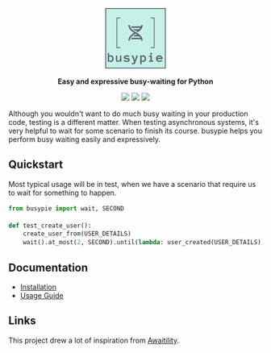 <p align="center">
  <img src="https://raw.githubusercontent.com/rockem/busypie/master/doc/readme-logo.png" width="120"/>
</p>
<p align="center">
  <strong>Easy and expressive busy-waiting for Python</strong>
</p>
<p align="center">
  <a href="https://github.com/rockem/busypie/actions"><img src="https://github.com/rockem/busypie/workflows/Build/badge.svg"/></a>
  <a href="https://github.com/rockem/busypie/releases"><img src="https://img.shields.io/github/v/release/rockem/busypie"/></a>
  <a href="https://github.com/rockem/busypie/blob/master/LICENSE"><img src="http://img.shields.io/:license-apache2.0-blue.svg"/></a>
</p>


Although you wouldn't want to do much busy waiting in your production code, 
testing is a different matter. When testing asynchronous systems, 
it's very helpful to wait for some scenario to finish its course. 
busypie helps you perform busy waiting easily and expressively. 

## Quickstart
Most typical usage will be in test, when we have a scenario 
that require us to wait for something to happen.
```python
from busypie import wait, SECOND

def test_create_user():
    create_user_from(USER_DETAILS)
    wait().at_most(2, SECOND).until(lambda: user_created(USER_DETAILS))
```

## Documentation
* [Installation](https://busypie.readthedocs.io/en/latest/install.html)
* [Usage Guide](https://busypie.readthedocs.io/en/latest/index.html)


## Links
This project drew a lot of inspiration from [Awaitility](https://github.com/awaitility/awaitility).
